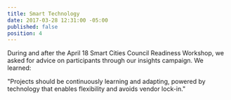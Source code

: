 ```yaml
---
title: Smart Technology
date: 2017-03-28 12:31:00 -05:00
published: false
position: 4
---
```


During and after the April 18 Smart Cities Council Readiness Workshop, we asked for advice on participants through our insights campaign. We learned:

"Projects should be continuously learning and adapting, powered by technology that enables flexibility and avoids vendor lock-in."